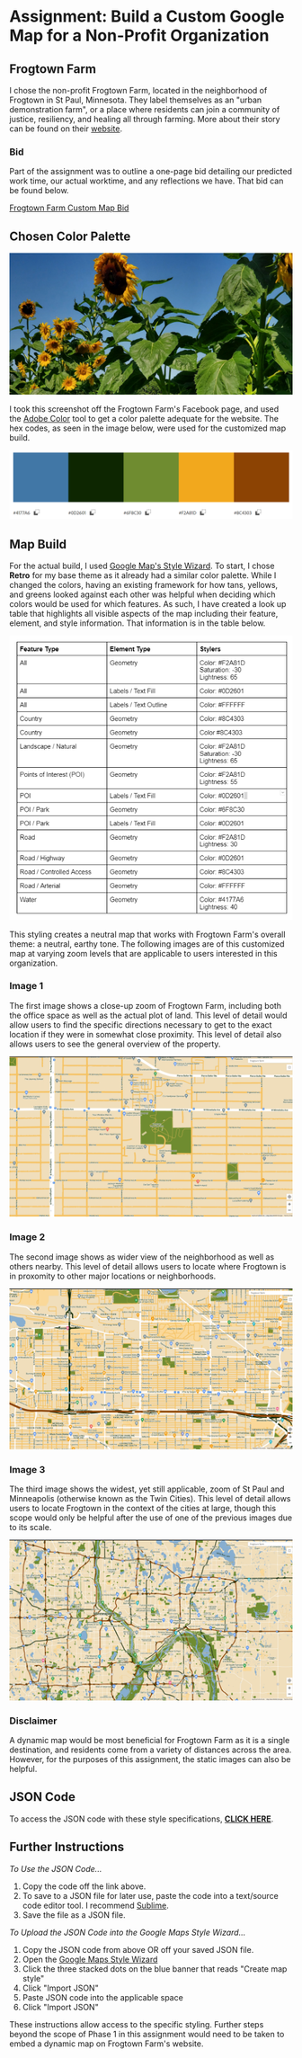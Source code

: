# Assignment: Build a Custom Google Map for a Non-Profit Organization

## Frogtown Farm
I chose the non-profit Frogtown Farm, located in the neighborhood of Frogtown in St Paul, Minnesota. They label themselves as an "urban demonstration farm", or a place where residents can join a community of justice, resiliency, and healing all through farming. More about their story can be found on their [website](https://www.frogtownfarm.org/our-story).

### Bid
Part of the assignment was to outline a one-page bid detailing our predicted work time, our actual worktime, and any reflections we have. That bid can be found below.

[Frogtown Farm Custom Map Bid](https://docs.google.com/document/d/12V-mAftlSnxJYfZbM_uPSWTB29vFRJ-qKqLHoqfiCWE/edit?usp=sharing)

## Chosen Color Palette 
![Frogtown Farm Screenshot, an image with multiple sunflowers](/Capture.PNG)

I took this screenshot off the Frogtown Farm's Facebook page, and used the [Adobe Color](https://color.adobe.com/create/image) tool to get a color palette adequate for the website. The hex codes, as seen in the image below, were used for the customized map build.

![Frogtown Farm Color Palette](/Colors.PNG)

## Map Build
For the actual build, I used [Google Map's Style Wizard](https://mapstyle.withgoogle.com/). To start, I chose **Retro** for my base theme as it already had a similar color palette. While I changed the colors, having an existing framework for how tans, yellows, and greens looked against each other was helpful when deciding which colors would be used for which features. As such, I have created a look up table that highlights all visible aspects of the map including their feature, element, and style information. That information is in the table below.

![Look Up Table](/LookUp.PNG)

This styling creates a neutral map that works with Frogtown Farm's overall theme: a neutral, earthy tone. The following images are of this customized map at varying zoom levels that are applicable to users interested in this organization.

### Image 1
The first image shows a close-up zoom of Frogtown Farm, including both the office space as well as the actual plot of land. This level of detail would allow users to find the specific directions necessary to get to the exact location if they were in somewhat close proximity. This level of detail also allows users to see the general overview of the property.

![First Image](/Frog1.PNG)

### Image 2
The second image shows as wider view of the neighborhood as well as others nearby. This level of detail allows users to locate where Frogtown is in proxomity to other major locations or neighborhoods. 

![Second Image](/Frog2.PNG)

### Image 3
The third image shows the widest, yet still applicable, zoom of St Paul and Minneapolis (otherwise known as the Twin Cities). This level of detail allows users to locate Frogtown in the context of the cities at large, though this scope would only be helpful after the use of one of the previous images due to its scale. 

![Third Image](/Frog3.PNG)

### Disclaimer
A dynamic map would be most beneficial for Frogtown Farm as it is a single destination, and residents come from a variety of distances across the area. However, for the purposes of this assignment, the static images can also be helpful. 

## JSON Code
To access the JSON code with these style specifications, **[CLICK HERE](/FrogtownCustomMap.json)**.

## Further Instructions

*To Use the JSON Code...*
1. Copy the code off the link above.
2. To save to a JSON file for later use, paste the code into a text/source code editor tool. I recommend [Sublime](https://www.sublimetext.com/).
3. Save the file as a JSON file.

*To Upload the JSON Code into the Google Maps Style Wizard...*
1. Copy the JSON code from above OR off your saved JSON file.
2. Open the [Google Maps Style Wizard](https://mapstyle.withgoogle.com/)
3. Click the three stacked dots on the blue banner that reads "Create map style"
4. Click "Import JSON"
5. Paste JSON code into the applicable space
6. Click "Import JSON"

These instructions allow access to the specific styling. Further steps beyond the scope of Phase 1 in this assignment would need to be taken to embed a dynamic map on Frogtown Farm's website.
